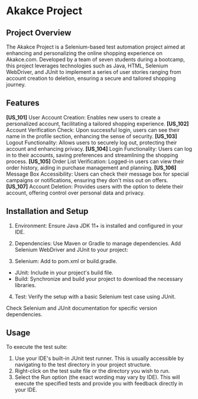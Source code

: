 # Akakce Project
## Project Overview

The Akakce Project is a Selenium-based test automation project aimed at enhancing and personalizing the online shopping experience on Akakce.com. Developed by a team of seven students during a bootcamp, this project leverages technologies such as Java, HTML, Selenium WebDriver, and JUnit to implement a series of user stories ranging from account creation to deletion, ensuring a secure and tailored shopping journey.

## Features
__[US_101]__ User Account Creation: Enables new users to create a personalized account, facilitating a tailored shopping experience.
__[US_102]__ Account Verification Check: Upon successful login, users can see their name in the profile section, enhancing the sense of security.
__[US_103]__ Logout Functionality: Allows users to securely log out, protecting their account and enhancing privacy.
__[US_104]__ Login Functionality: Users can log in to their accounts, saving preferences and streamlining the shopping process.
__[US_105]__ Order List Verification: Logged-in users can view their order history, aiding in purchase management and planning.
__[US_106]__ Message Box Accessibility: Users can check their message box for special campaigns or notifications, ensuring they don't miss out on offers.     
__[US_107]__ Account Deletion: Provides users with the option to delete their account, offering control over personal data and privacy.

## Installation and Setup
1. Environment: Ensure Java JDK 11+ is installed and configured in your IDE.

2. Dependencies: Use Maven or Gradle to manage dependencies. Add Selenium WebDriver and JUnit to your project:

3. Selenium: Add to pom.xml or build.gradle.
- JUnit: Include in your project's build file.
- Build: Synchronize and build your project to download the necessary libraries.

4. Test: Verify the setup with a basic Selenium test case using JUnit.

Check Selenium and JUnit documentation for specific version dependencies.

## Usage
To execute the test suite:

1. Use your IDE's built-in JUnit test runner. This is usually accessible by navigating to the test directory in your project structure.
2. Right-click on the test suite file or the directory you wish to run.
3. Select the Run option (the exact wording may vary by IDE).
This will execute the specified tests and provide you with feedback directly in your IDE.

